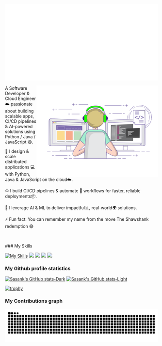 <div style="display: inline; width: 100%;">
  <img src="animated_name.svg" style="height: 20%; width: 100%;" alt="Click to see the source"> 
</div> 
<p>
  <a href="https://github.com/smarabattula/smarabattula">
    <!--img src="https://komarev.com/ghpvc/?username=smarabattula&color=green" alt="profile views" /-->
  </a>
</p>

<img align = "right" alt="Coding" width="400" src="https://raw.githubusercontent.com/devSouvik/devSouvik/master/gif3.gif">

A Software Developer & Cloud Engineer ☁️ passionate about building scalable apps, CI/CD pipelines & AI-powered solutions using Python / Java / JavaScript 😄.

🚀 I design & scale distributed applications 💻 with Python, Java & JavaScript on the cloud☁️.

⚙️ I build CI/CD pipelines & automate 🔄 workflows for faster, reliable deployments📦.

🤖 I leverage AI & ML to deliver impactful📊, real-world🌍 solutions.

⚡ Fun fact: You can remember my name from the move The Shawshank redemption 😄

 <br>
 <br>
### My Skills
 
[![My Skills](https://skillicons.dev/icons?i=python,java,r,matlab,ruby,c,cpp,bash)](https://skillicons.dev)
[![](https://skillicons.dev/icons?i=html,css,bootstrap,sass,tailwind,angular,react,javascript,ts,vite&perline=10)](https://skillicons.dev)
[![](https://skillicons.dev/icons?i=php,express,nodejs,flask,rails,mongodb,mysql,sqlite&perline=8)](https://skillicons.dev)
[![](https://skillicons.dev/icons?i=aws,gcp,docker,kubernetes,terraform,netlify&perline=8)](https://skillicons.dev)
[![](https://skillicons.dev/icons?i=opencv,pytorch,tensorflow,git,gitlab,github&perline=8)](https://skillicons.dev)

### My Github profile statistics
<!--img src="https://github-readme-stats.vercel.app/api/top-langs/?username=smarabattula&show_icons=true&hide_border=false&theme=jolly&count_private=true&include_all_commits=true&layout=compact" height="132px" width="240px" alt="GitHub Langs"/-->
[![Sasank's GitHub stats-Dark](https://github-readme-stats.vercel.app/api?username=smarabattula&show_icons=true&theme=dark#gh-dark-mode-only)](https://github.com/smarabattula/github-readme-stats#gh-dark-mode-only)
[![Sasank's GitHub stats-Light](https://github-readme-stats.vercel.app/api?username=smarabattula&show_icons=true&theme=default#gh-light-mode-only)](https://github.com/smarabattula/github-readme-stats#gh-light-mode-only)

[![trophy](https://github-profile-trophy.vercel.app/?username=smarabattula)](https://github.com/ryo-ma/github-profile-trophy)
  <p>
  <h3>My Contributions graph</h3>
  <div align="center">
  <img alt="snake eating my contributions in the graph" src="https://github.com/smarabattula/smarabattula/blob/output/github-contribution-grid-snake.svg"/>
  </div>
  <br/>
</p>
